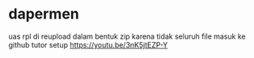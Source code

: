 # dapermen
uas rpl di reupload dalam bentuk zip karena tidak seluruh file masuk ke github
tutor setup https://youtu.be/3nK5jtEZP-Y
